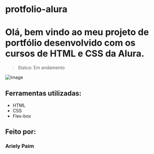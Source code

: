 # protfolio-alura

# Olá, bem vindo ao meu projeto de portfólio desenvolvido com os cursos de HTML e CSS da Alura.
> Status: Em andamento

![image](https://user-images.githubusercontent.com/77756047/211304452-220fedf0-f91b-490f-8a65-a60ce860bc5c.png)

## Ferramentas utilizadas:

* HTML
* CSS
* Flex-box

## Feito por:
### Ariely Paim

